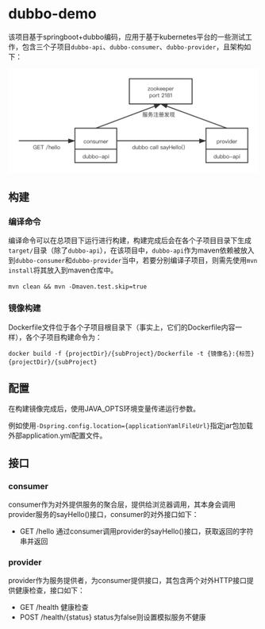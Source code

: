 # dubbo-demo

该项目基于springboot+dubbo编码，应用于基于kubernetes平台的一些测试工作，包含三个子项目`dubbo-api`、`dubbo-consumer`、`dubbo-provider`，且架构如下：

![structure](img/structure.png)

## 构建

### 编译命令

编译命令可以在总项目下运行进行构建，构建完成后会在各个子项目目录下生成`target/`目录（除了`dubbo-api`），在该项目中，`dubbo-api`作为maven依赖被放入到`dubbo-consumer`和`dubbo-provider`当中，若要分别编译子项目，则需先使用`mvn install`将其放入到maven仓库中。

``mvn clean && mvn -Dmaven.test.skip=true``

### 镜像构建

Dockerfile文件位于各个子项目根目录下（事实上，它们的Dockerfile内容一样），各个子项目构建命令为：

``docker build -f {projectDir}/{subProject}/Dockerfile -t {镜像名}:{标签} {projectDir}/{subProject}``

## 配置

在构建镜像完成后，使用JAVA_OPTS环境变量传递运行参数。

例如使用`-Dspring.config.location={applicationYamlFileUrl}`指定jar包加载外部application.yml配置文件。

## 接口

### consumer

consumer作为对外提供服务的聚合层，提供给浏览器调用，其本身会调用provider服务的sayHello()接口，consumer的对外接口如下：

- GET /hello 通过consumer调用provider的sayHello()接口，获取返回的字符串并返回

### provider

provider作为服务提供者，为consumer提供接口，其包含两个对外HTTP接口提供健康检查，接口如下：

- GET /health 健康检查
- POST /health/{status} status为false则设置模拟服务不健康
